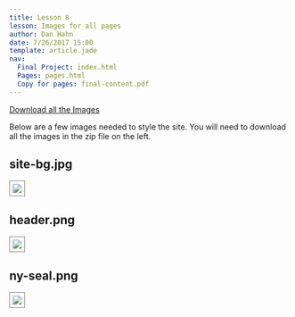 ```yaml
---
title: Lesson 8
lesson: Images for all pages
author: Dan Hahn
date: 7/26/2017 15:00
template: article.jade
nav:
  Final Project: index.html
  Pages: pages.html
  Copy for pages: final-content.pdf
---
```


<a href="images.zip" class="btn">Download all the Images</a>

Below are a few images needed to style the site.  You will need to download all the images in the zip file on the left.

## site-bg.jpg
![](images-final/site-bg.jpg)

## header.png
![](images-final/header.png)


## ny-seal.png
![](images-final/ny-seal.png)

<style>
img {
	border: 1px solid gray;
	padding: 5px;
}
</style>
